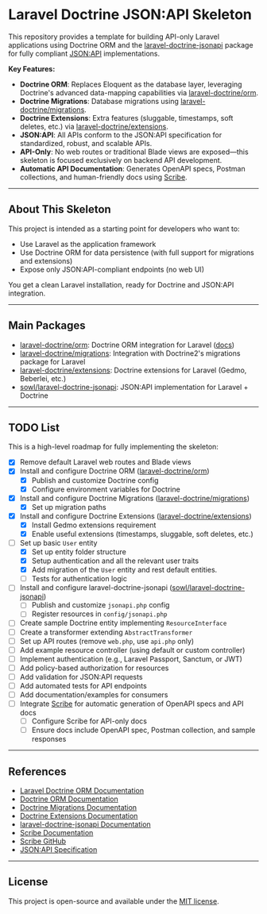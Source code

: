 # Laravel Doctrine JSON:API Skeleton

This repository provides a template for building API-only Laravel applications using Doctrine ORM and the [laravel-doctrine-jsonapi](https://github.com/ScholarshipOwl/laravel-doctrine-jsonapi) package for fully compliant [JSON:API](https://jsonapi.org/) implementations.

**Key Features:**
- **Doctrine ORM**: Replaces Eloquent as the database layer, leveraging Doctrine's advanced data-mapping capabilities via [laravel-doctrine/orm](https://github.com/laravel-doctrine/orm).
- **Doctrine Migrations**: Database migrations using [laravel-doctrine/migrations](https://github.com/laravel-doctrine/migrations).
- **Doctrine Extensions**: Extra features (sluggable, timestamps, soft deletes, etc.) via [laravel-doctrine/extensions](https://github.com/laravel-doctrine/extensions).
- **JSON:API**: All APIs conform to the JSON:API specification for standardized, robust, and scalable APIs.
- **API-Only**: No web routes or traditional Blade views are exposed—this skeleton is focused exclusively on backend API development.
- **Automatic API Documentation**: Generates OpenAPI specs, Postman collections, and human-friendly docs using [Scribe](https://scribe.knuckles.wtf/).

---

## About This Skeleton
This project is intended as a starting point for developers who want to:
- Use Laravel as the application framework
- Use Doctrine ORM for data persistence (with full support for migrations and extensions)
- Expose only JSON:API-compliant endpoints (no web UI)

You get a clean Laravel installation, ready for Doctrine and JSON:API integration.

---

## Main Packages
- [laravel-doctrine/orm](https://github.com/laravel-doctrine/orm): Doctrine ORM integration for Laravel ([docs](https://laravel-doctrine-orm-official.readthedocs.io/en/latest/))
- [laravel-doctrine/migrations](https://github.com/laravel-doctrine/migrations): Integration with Doctrine2's migrations package for Laravel
- [laravel-doctrine/extensions](https://github.com/laravel-doctrine/extensions): Doctrine extensions for Laravel (Gedmo, Beberlei, etc.)
- [sowl/laravel-doctrine-jsonapi](https://github.com/ScholarshipOwl/laravel-doctrine-jsonapi): JSON:API implementation for Laravel + Doctrine

---

## TODO List
This is a high-level roadmap for fully implementing the skeleton:

- [X] Remove default Laravel web routes and Blade views
- [X] Install and configure Doctrine ORM ([laravel-doctrine/orm](https://github.com/laravel-doctrine/orm))
  - [X] Publish and customize Doctrine config
  - [X] Configure environment variables for Doctrine
- [X] Install and configure Doctrine Migrations ([laravel-doctrine/migrations](https://github.com/laravel-doctrine/migrations))
  - [X] Set up migration paths
- [X] Install and configure Doctrine Extensions ([laravel-doctrine/extensions](https://github.com/laravel-doctrine/extensions))
  - [X] Install Gedmo extensions requirement
  - [X] Enable useful extensions (timestamps, sluggable, soft deletes, etc.)
- [ ] Set up basic `User` entity
  - [X] Set up entity folder structure
  - [X] Setup authentication and all the relevant user traits
  - [X] Add migration of the `User` entity and rest default entities.
  - [ ] Tests for authentication logic
- [ ] Install and configure laravel-doctrine-jsonapi ([sowl/laravel-doctrine-jsonapi](https://github.com/ScholarshipOwl/laravel-doctrine-jsonapi))
  - [ ] Publish and customize `jsonapi.php` config
  - [ ] Register resources in `config/jsonapi.php`
- [ ] Create sample Doctrine entity implementing `ResourceInterface`
- [ ] Create a transformer extending `AbstractTransformer`
- [ ] Set up API routes (remove `web.php`, use `api.php` only)
- [ ] Add example resource controller (using default or custom controller)
- [ ] Implement authentication (e.g., Laravel Passport, Sanctum, or JWT)
- [ ] Add policy-based authorization for resources
- [ ] Add validation for JSON:API requests
- [ ] Add automated tests for API endpoints
- [ ] Add documentation/examples for consumers
- [ ] Integrate [Scribe](https://scribe.knuckles.wtf/) for automatic generation of OpenAPI specs and API docs
  - [ ] Configure Scribe for API-only docs
  - [ ] Ensure docs include OpenAPI spec, Postman collection, and sample responses

---

## References
- [Laravel Doctrine ORM Documentation](https://laravel-doctrine-orm-official.readthedocs.io/en/latest/)
- [Doctrine ORM Documentation](https://www.doctrine-project.org/projects/orm.html)
- [Doctrine Migrations Documentation](https://www.doctrine-project.org/projects/migrations.html)
- [Doctrine Extensions Documentation](https://laravel-doctrine-extensions.readthedocs.io/)
- [laravel-doctrine-jsonapi Documentation](https://github.com/ScholarshipOwl/laravel-doctrine-jsonapi/blob/main/docs/README.md)
- [Scribe Documentation](https://scribe.knuckles.wtf/laravel)
- [Scribe GitHub](https://github.com/knuckleswtf/scribe)
- [JSON:API Specification](https://jsonapi.org/)

---

## License
This project is open-source and available under the [MIT license](LICENSE).
